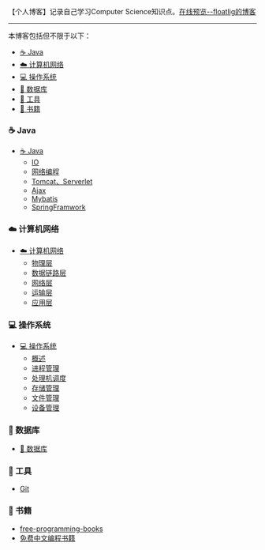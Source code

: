 【个人博客】记录自己学习Computer Science知识点。[在线预览--floatlig的博客](https://floatlig.github.io/)

---

本博客包括但不限于以下：

- [☕️ Java](#☕️-java)
- [☁️ 计算机网络](#☁️-计算机网络)
- [💻 操作系统](#💻-操作系统)
- [💾 数据库](#💾-数据库)
- [🔧 工具](#🔧-工具)
- [📖 书籍](#📖-书籍)

<!-- /TOC -->

<!-- more -->

### ☕️ Java

- [☕️ Java](<https://floatlig.github.io/JavaLearning/#/>)
    - [IO](https://floatlig.github.io/JavaLearning/#/_source/JavaBasics/IO)
    - [网络编程](https://floatlig.github.io/JavaLearning/#/_source/JavaBasics/%E7%BD%91%E7%BB%9C%E7%BC%96%E7%A8%8B)
    - [Tomcat、Serverlet](https://floatlig.github.io/JavaLearning/#/_source/Browser-Server/04ServletAndTomcat)
    - [Ajax](https://floatlig.github.io/JavaLearning/#/_source/Browser-Server/Ajax-Filter-Listener)
    - [Mybatis](https://floatlig.github.io/JavaLearning/#/_source/Mybatis/Mybatis01)
    - [SpringFramwork](https://floatlig.github.io/JavaLearning/#/_source/SpringFrameWork/Spring01)

### ☁️ 计算机网络

- [☁️ 计算机网络](<https://floatlig.github.io/computerNetwork_docsify/>)
    - [物理层](https://floatlig.github.io/computerNetwork_docsify/#/./_source/%E7%AC%AC2%E7%AB%A0/%E7%89%A9%E7%90%86%E5%B1%82)
    - [数据链路层](https://floatlig.github.io/computerNetwork_docsify/#/./_source/%E7%AC%AC3%E7%AB%A0/%E6%95%B0%E6%8D%AE%E9%93%BE%E8%B7%AF%E5%B1%82)
    - [网络层](https://floatlig.github.io/computerNetwork_docsify/#/./_source/%E7%AC%AC4%E7%AB%A0/%E7%BD%91%E7%BB%9C%E5%B1%82)
    - [运输层](https://floatlig.github.io/computerNetwork_docsify/#/./_source/%E7%AC%AC5%E7%AB%A0/%E8%BF%90%E8%BE%93%E5%B1%82)
    - [应用层](https://floatlig.github.io/computerNetwork_docsify/#/./_source/%E7%AC%AC6%E7%AB%A0/%E5%BA%94%E7%94%A8%E5%B1%82)

### 💻 操作系统

- [💻 操作系统](<https://floatlig.github.io/OperatingSystem/#/>)
    - [概述](https://floatlig.github.io/OperatingSystem/#/_source/%E7%AC%AC%E4%B8%80%E7%AB%A0/%E6%93%8D%E4%BD%9C%E7%B3%BB%E7%BB%9F%E7%9A%84%E6%A6%82%E5%BF%B5)
    - [进程管理](https://floatlig.github.io/OperatingSystem/#/_source/%E7%AC%AC%E4%BA%8C%E7%AB%A0_%E8%BF%9B%E7%A8%8B%E7%AE%A1%E7%90%86/%E8%BF%9B%E7%A8%8B%E7%AE%A1%E7%90%86)
    - [处理机调度](https://floatlig.github.io/OperatingSystem/#/_source/%E7%AC%AC%E4%B8%89%E7%AB%A0_%E5%A4%84%E7%90%86%E6%9C%BA%E8%B0%83%E5%BA%A6/%E5%A4%84%E7%90%86%E6%9C%BA%E8%B0%83%E5%BA%A6)
    - [存储管理](https://floatlig.github.io/OperatingSystem/#/_source/%E7%AC%AC%E5%9B%9B%E7%AB%A0_%E5%AD%98%E5%82%A8%E7%AE%A1%E7%90%86/%E5%AD%98%E5%82%A8%E7%AE%A1%E7%90%86)
    - [文件管理](https://floatlig.github.io/OperatingSystem/#/_source/%E7%AC%AC%E4%BA%94%E7%AB%A0_%E6%96%87%E4%BB%B6%E7%B3%BB%E7%BB%9F/%E6%96%87%E4%BB%B6%E7%B3%BB%E7%BB%9F)
    - [设备管理](https://floatlig.github.io/OperatingSystem/#/_source/%E7%AC%AC%E5%85%AD%E7%AB%A0_%E8%AE%BE%E5%A4%87%E7%AE%A1%E7%90%86/%E8%AE%BE%E5%A4%87%E7%AE%A1%E7%90%86)

### 💾 数据库

- [💾 数据库](https://floatlig.github.io/2019/10/01/MySQL%E6%95%B0%E6%8D%AE%E5%BA%93/)

### 🔧 工具

- [Git](https://floatlig.github.io/2019/10/11/git-%E7%89%88%E6%9C%AC%E6%8E%A7%E5%88%B6/)

### 📖 书籍

- [free-programming-books](https://github.com/floatLig/free-programming-books/blob/master/free-programming-books-zh.md#%E8%AE%BE%E8%AE%A1%E6%A8%A1%E5%BC%8F)
- [免费中文编程书籍](https://github.com/WangYang-Rex/blog/issues/14#java)